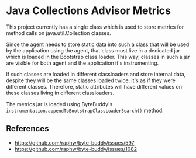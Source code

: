 # Java Collections Advisor Metrics

This project currently has a single class which is used to store metrics for method calls on java.util.Collection classes.

Since the agent needs to store static data into such a class that will be used by the application using the agent, that class must live in a dedicated jar which is loaded in the Bootstrap class loader.
This way, classes in such a jar are visible for both agent and the application it's instrumenting.

If such classes are loaded in different classloaders
and store internal data, despite they will be the same classes loaded
twice, it's as if they were different classes.
Therefore, static attributes will have different values on these classes
living in different classloaders.

The metrics jar is loaded using ByteBuddy's `instrumentation.appendToBootstrapClassLoaderSearch()` method.

## References

- https://github.com/raphw/byte-buddy/issues/597
- https://github.com/raphw/byte-buddy/issues/1082
